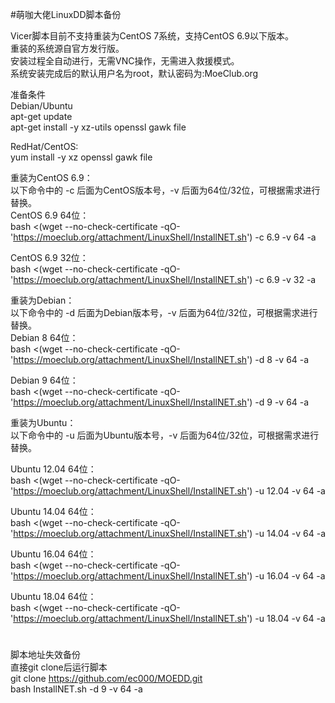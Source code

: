 #萌咖大佬LinuxDD脚本备份  

Vicer脚本目前不支持重装为CentOS 7系统，支持CentOS 6.9以下版本。  
重装的系统源自官方发行版。  
安装过程全自动进行，无需VNC操作，无需进入救援模式。  
系统安装完成后的默认用户名为root，默认密码为:MoeClub.org  
  
准备条件  
Debian/Ubuntu  
apt-get update  
apt-get install -y xz-utils openssl gawk file  

RedHat/CentOS:  
yum install -y xz openssl gawk file  

重装为CentOS 6.9：  
以下命令中的 -c 后面为CentOS版本号，-v 后面为64位/32位，可根据需求进行替换。  
CentOS 6.9 64位：  
bash <(wget --no-check-certificate -qO- 'https://moeclub.org/attachment/LinuxShell/InstallNET.sh') -c 6.9 -v 64 -a  

CentOS 6.9 32位：  
bash <(wget --no-check-certificate -qO- 'https://moeclub.org/attachment/LinuxShell/InstallNET.sh') -c 6.9 -v 32 -a  

重装为Debian：  
以下命令中的 -d 后面为Debian版本号，-v 后面为64位/32位，可根据需求进行替换。  
Debian 8 64位：  
bash <(wget --no-check-certificate -qO- 'https://moeclub.org/attachment/LinuxShell/InstallNET.sh') -d 8 -v 64 -a  

Debian 9 64位：  
bash <(wget --no-check-certificate -qO- 'https://moeclub.org/attachment/LinuxShell/InstallNET.sh') -d 9 -v 64 -a  

重装为Ubuntu：  
以下命令中的 -u 后面为Ubuntu版本号，-v 后面为64位/32位，可根据需求进行替换。  

Ubuntu 12.04 64位：  
bash <(wget --no-check-certificate -qO- 'https://moeclub.org/attachment/LinuxShell/InstallNET.sh') -u 12.04 -v 64 -a  

Ubuntu 14.04 64位：  
bash <(wget --no-check-certificate -qO- 'https://moeclub.org/attachment/LinuxShell/InstallNET.sh') -u 14.04 -v 64 -a  

Ubuntu 16.04 64位：  
bash <(wget --no-check-certificate -qO- 'https://moeclub.org/attachment/LinuxShell/InstallNET.sh') -u 16.04 -v 64 -a  

Ubuntu 18.04 64位：  
bash <(wget --no-check-certificate -qO- 'https://moeclub.org/attachment/LinuxShell/InstallNET.sh') -u 18.04 -v 64 -a  

#   
脚本地址失效备份  
直接git clone后运行脚本  
git clone https://github.com/ec000/MOEDD.git  
bash InstallNET.sh -d 9 -v 64 -a  



